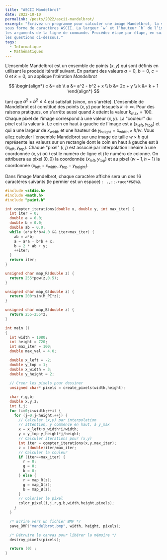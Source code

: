 ```yaml
---
title: "ASCII Mandelbrot"
date: 2022-10-10
permalink: /posts/2022/ascii-mandelbrot/
excerpt: "Écrivez un programme pour calculer une image Mandelbrot, la stocker dans un tableau et l’afficher
sous forme de caractères ASCII. La largeur `w` et l’hauteur `h` de l’image (en caractères) sera définie par
les arguments de la ligne de commande. Procédez étape par étape, en suivant les indications données par
les questions ci-dessous."
tags:
  - Informatique
  - Mathématiques
---
```


L’ensemble Mandelbrot est un ensemble de points $(x, y)$ qui sont définis en utilisant le procédé itératif suivant. En partant des valeurs $a = 0$, $b = 0$, $c = 0$ et $k = 0$, on applique l'itération *Mandelbrot*

$$
\begin{align*}
  c &= ab \\
  a &= a^2 - b^2 + x \\
  b &= 2c + y \\
  k &= k + 1
\end{align*}
$$

tant que $a^2 + b^2 \leqslant 4$ est satisfait (sinon, on s'arrête). L'ensemble de Mandelbrot est constitué des points $(x, y)$ pour lesquels $k \to \infty$. Pour des raisons pratiques, on s'arrête aussi quand $k$ atteint la valeur $k_{\mathrm{max}} = 100$. Chaque pixel de l'image correspond à une valeur $(x, y)$. La "couleur" du pixel est la valeur $k$. Le coin en haut à gauche de l'image est à $(x_{\mathrm{left}}, y_\mathrm{top})$ et qui a une largeur de $x_\mathrm{width}$ et une hauteur de $y_\mathrm{height} = x_\mathrm{width} \times h / w$. 
Vous allez calculer l'ensemble Mandelbrot sur une image de taille $w \times h$ qui représente les valeurs sur un rectangle dont le coin en haut à gauche est à $(x_{\mathrm{left}}, y_\mathrm{top})$. Chaque "pixel" $(i,j)$ est associé par interpolation linéaire à une coordonnée $(x,y)$ où $i$ est le numéro de ligne et $j$ le numéro de colonne.
On attribuera au pixel $(0,0)$ la coordonnée $(x_{\mathrm{left}}, y_\mathrm{top})$ et au pixel $(w-1, h-1)$ la coordonnée $(x_{\mathrm{left}} + x_\mathrm{width}, y_\mathrm{top} - y_\mathrm{height})$.

Dans l’image Mandelbrot, chaque caractère affiché sera un des 16 caractères suivants (le permier est un espace) : ` .,:;-+uco*#&8%@`.

```c
#include <stdio.h>
#include <math.h>
#include "paint.h"

int compter_iterations(double x, double y, int max_iter) {
  int iter = 0;
  double a = 0.0;
  double b = 0.0;
  double ab = 0.0;
  while (a*a+b*b<4.0 && iter<max_iter) {
    ab = a*b;
    a = a*a - b*b + x;
    b = 2 * ab + y;
    ++iter;
  }
  return iter;
}

unsigned char map_R(double z) {
  return 255*pow(z,0.5);
}

unsigned char map_G(double z) {
  return 200*sin(M_PI*z);
}

unsigned char map_B(double z) {
  return 255-255*z;
}

int main ()
{
  int width = 1080;
  int height = 720;
  int max_iter = 100;
  double max_val = 4.0;

  double x_left = -2;
  double y_top = 1;
  double x_width = 3;
  double y_height = 2;
  
  // Creer les pixels pour dessiner
  unsigned char* pixels = create_pixels(width,height);

  char r,g,b;
  double x,y,z;
  int i,j;
  for (i=0;i<width;++i) {
    for (j=0;j<height;++j) {
      // Calculer (x,y) par interpolation
      // attention, y commence en haut, à y_max
      x = x_left+x_width*i/width;
      y = y_top-y_height*j/height;
      // Calculer iterations pour (x,y)
      int iter = compter_iterations(x,y,max_iter);
      z = (double)iter/max_iter;
      // Calculer la couleur
      if (iter==max_iter) {
        r = 0;
        g = 0;
        b = 0;
      } else {
        r = map_R(z);
        g = map_G(z);
        b = map_B(z);
      }
      // Colorier le pixel
      color_pixel(i,j,r,g,b,width,height,pixels);
    }
  }

  /* Ecrire vers un fichier BMP */
  save_BMP("mandelbrot.bmp", width, height, pixels);

  /* Détruire le canvas pour libérer la mémoire */
  destroy_pixels(pixels);

  return (0) ;
}
```